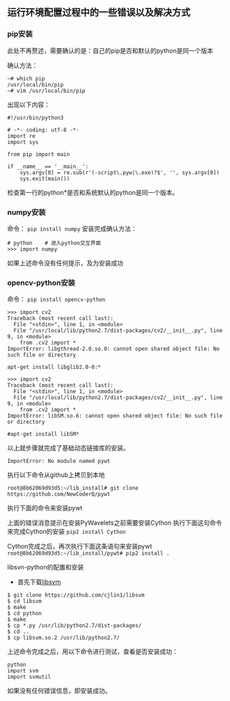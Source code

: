 ## 运行环境配置过程中的一些错误以及解决方式

### pip安装
此处不再赘述，需要确认的是：自己的pip是否和默认的python是同一个版本

确认方法：

```
~# which pip
/usr/local/bin/pip
~# vim /usr/local/bin/pip
```
出现以下内容：
```
#!/usr/bin/python3

# -*- coding: utf-8 -*-
import re
import sys

from pip import main

if __name__ == '__main__':
    sys.argv[0] = re.sub(r'(-script\.pyw|\.exe)?$', '', sys.argv[0])
    sys.exit(main())

```
检查第一行的python*是否和系统默认的python是同一个版本。

### numpy安装
命令：
`pip install numpy`
安装完成确认方法：
```
# python	# 进入python交互界面
>>> import numpy
```
如果上述命令没有任何提示，及为安装成功

### opencv-python安装
命令：
`pip install opencv-python`

```	
>>> import cv2
Traceback (most recent call last):
  File "<stdin>", line 1, in <module>
  File "/usr/local/lib/python2.7/dist-packages/cv2/__init__.py", line 9, in <module>
    from .cv2 import *
ImportError: libgthread-2.0.so.0: cannot open shared object file: No such file or directory

apt-get install libglib2.0-0:* 

>>> import cv2
Traceback (most recent call last):
  File "<stdin>", line 1, in <module>
  File "/usr/local/lib/python2.7/dist-packages/cv2/__init__.py", line 9, in <module>
    from .cv2 import *
ImportError: libSM.so.6: cannot open shared object file: No such file or directory

#apt-get install libSM*
```

以上就步骤就完成了基础动态链接库的安装。

`ImportError: No module named pywt`

执行以下命令从github上拷贝到本地

`root@8b62069d93d5:~/lib_install# git clone https://github.com/NewCoderQ/pywt`

执行下面的命令来安装pywt

	
上面的错误消息提示在安装PyWavelets之前需要安装Cython
执行下面这句命令来完成Cython的安装
`pip2 install Cython`

Cython完成之后，再次执行下面这条语句来安装pywt
`root@8b62069d93d5:~/lib_install/pywt# pip2 install .`

libsvn-python的配置和安装

* 首先下载[libsvm](https://github.com/cjlin1/libsvm)

```
$ git clone https://github.com/cjlin1/libsvm
$ cd libsvm
$ make
$ cd python
$ make
$ cp *.py /usr/lib/python2.7/dist-packages/  
$ cd ..  
$ cp libsvm.so.2 /usr/lib/python2.7/  

```
上述命令完成之后，用以下命令进行测试，查看是否安装成功：

```
python
import svm
import svmutil
```

如果没有任何错误信息，即安装成功。